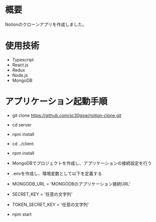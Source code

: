 # 概要
Notionのクローンアプリを作成しました。

# 使用技術
- Typescript
- React.js
- Redux
- Node.js
- MongoDB

# アプリケーション起動手順
- git clone https://github.com/sc30gsw/notion-clone.git
- cd server
- npm install
- cd ../client
- npm install
- MongoDBでプロジェクトを作成し、アプリケーションの接続設定を行う
- .envを作成し、環境変数として以下を定義する

- MONGODB_URL = 'MONGODBのアプリケーション接続URL'
- SECRET_KEY = '任意の文字列'
- TOKEN_SECRET_KEY = '任意の文字列'

- npm start
